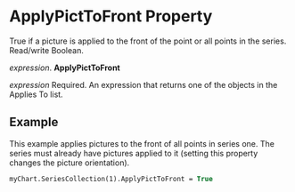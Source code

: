 
# ApplyPictToFront Property

True if a picture is applied to the front of the point or all points in the series. Read/write Boolean.

 _expression_. **ApplyPictToFront**

 _expression_ Required. An expression that returns one of the objects in the Applies To list.


## Example

This example applies pictures to the front of all points in series one. The series must already have pictures applied to it (setting this property changes the picture orientation).


```vb
myChart.SeriesCollection(1).ApplyPictToFront = True
```

